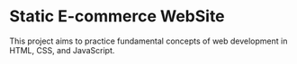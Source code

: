 # Static E-commerce WebSite
This project aims to practice fundamental concepts of web development in HTML, CSS, and JavaScript.
